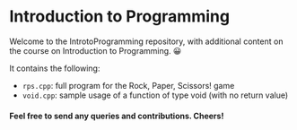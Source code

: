 # Introduction to Programming
Welcome to the IntrotoProgramming repository, with additional content on the course on Introduction to Programming. 😀

It contains the following:
- ```rps.cpp```: full program for the Rock, Paper, Scissors! game
- ```void.cpp```: sample usage of a function of type void (with no return value)

#### Feel free to send any queries and contributions. Cheers!
